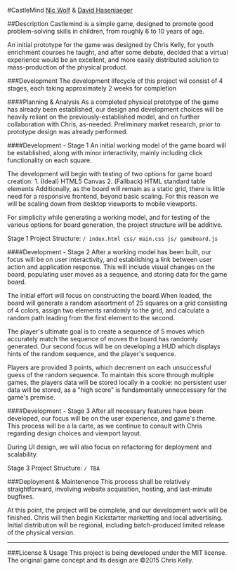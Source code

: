 #CastleMind
[Nic Wolf](https://github.com/Nic-Wolf)
&
[David Hasenjaeger](https://github.com/GerryFudd)

##Description
Castlemind is a simple game, designed to promote good problem-solving skills in children, from roughly 6 to 10 years of age.

An initial prototype for the game was designed by Chris Kelly, for youth enrichment courses he taught, and after some debate, decided that a virtual experience would be an excellent, and more easily distributed solution to mass-production of the physical product.

###Development
The development lifecycle of this project wil consist of 4 stages, each taking approximately 2 weeks for completion

####Planning & Analysis
As a completed physical prototype of the game has already been established, our design and development choices will be heavily reliant on the previously-established model, and on further collaboration with Chris, as-needed.
Preliminary market research, prior to prototype design was already performed.

####Development - Stage 1
An initial working model of the game board will be established, along with minor interactivity, mainly including click functionality on each square.

The development will begin with testing of two options for game board creation:
	1. (Ideal) HTML5 Canvas
	2. (Fallback) HTML standard table elements
Additionally, as the board will remain as a static grid, there is little need for a responsive frontend, beyond basic scaling. For this reason we will be scaling down from desktop viewports to mobile viewports.

For simplicity while generating a working model, and for testing of the various options for board generation, the project structure will be additive.

Stage 1 Project Structure:
`
/
index.html
css/
  main.css
js/
  gameboard.js
`

####Development - Stage 2
After a working model has been built, our focus will be on user interactivity, and establishing a link between user action and application response. This will include visual changes on the board, populating user moves as a sequence, and storing data for the game board.

The initial effort will focus on constructing the board.When loaded, the board will generate a random assortment of 25 squares on a grid consisting of 4 colors, assign two elements randomly to the grid, and calculate a random path leading from the first element to the second.

The player's ultimate goal is to create a sequence of 5 moves which accurately match the sequence of moves the board has randomly generated. Our second focus will be on developing a HUD which displays hints of the random sequence, and the player's sequence.

Players are provided 3 points, which decrement on each unsuccessful guess of the random sequence. To maintain this score through multiple games, the players data will be stored locally in a cookie: no persistent user data will be stored, as a "high score" is fundamentally unneccessary for the game's premise.

####Development - Stage 3
After all necessary features have been developed, our focus will be on the user experience, and game's theme. This process will be a la carte, as we continue to consult with Chris regarding design choices and viewport layout.

During UI design, we will also focus on refactoring for deployment and scalability.

Stage 3 Project Structure:
`
/
TBA
`

###Deployment & Maintenence
This process shall be relatively straightforward, involving website acquisition, hosting, and last-minute bugfixes.

At this point, the project will be complete, and our development work will be finished. Chris will then begin Kickstarter marketting and local advertising. Initial distribution will be regional, including batch-produced limited release of the physical version.

---

###License & Usage
This project is being developed under the MIT license.
The original game concept and its design are &copy;2015 Chris Kelly.